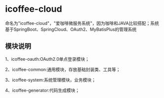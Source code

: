 # icoffee-cloud
命名为"icoffee-cloud"，"爱咖啡微服务系统"，因为咖啡和JAVA比较搭配；系统基于SpringBoot、SpringCloud、OAuth2、MyBatisPlus的管理系统

## 模块说明
1、icoffee-oauth:OAuth2.0单点登录模块；

2、icoffee-common:通用模块，存放基础封装类、工具等；

3、icoffee-system:系统管理模块，业务模块；

4、icoffee-generator:代码生成模块；

